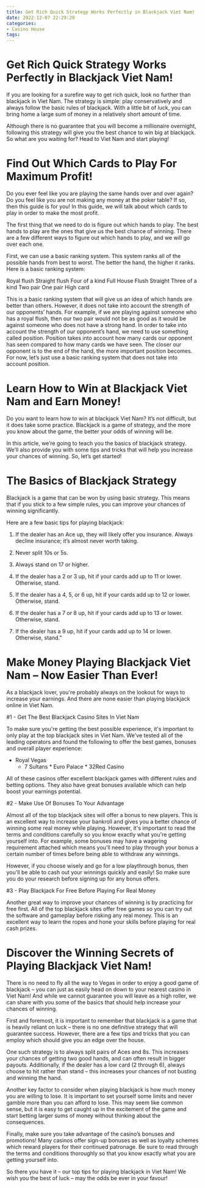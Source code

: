 ```yaml
---
title: Get Rich Quick Strategy Works Perfectly in Blackjack Viet Nam!
date: 2022-12-07 22:29:29
categories:
- Casino House
tags:
---
```



#  Get Rich Quick Strategy Works Perfectly in Blackjack Viet Nam!

If you are looking for a surefire way to get rich quick, look no further than blackjack in Viet Nam. The strategy is simple: play conservatively and always follow the basic rules of blackjack. With a little bit of luck, you can bring home a large sum of money in a relatively short amount of time.

Although there is no guarantee that you will become a millionaire overnight, following this strategy will give you the best chance to win big at blackjack. So what are you waiting for? Head to Viet Nam and start playing!

#  Find Out Which Cards to Play For Maximum Profit!

Do you ever feel like you are playing the same hands over and over again? Do you feel like you are not making any money at the poker table? If so, then this guide is for you! In this guide, we will talk about which cards to play in order to make the most profit.

The first thing that we need to do is figure out which hands to play. The best hands to play are the ones that give us the best chance of winning. There are a few different ways to figure out which hands to play, and we will go over each one.

First, we can use a basic ranking system. This system ranks all of the possible hands from best to worst. The better the hand, the higher it ranks. Here is a basic ranking system:

Royal flush 
Straight flush 
Four of a kind 
Full House 
Flush 
Straight 
Three of a kind 
Two pair 
One pair 
High card

This is a basic ranking system that will give us an idea of which hands are better than others. However, it does not take into account the strength of our opponents’ hands. For example, if we are playing against someone who has a royal flush, then our two pair would not be as good as it would be against someone who does not have a strong hand. In order to take into account the strength of our opponent’s hand, we need to use something called position. Position takes into account how many cards our opponent has seen compared to how many cards we have seen. The closer our opponent is to the end of the hand, the more important position becomes. For now, let’s just use a basic ranking system that does not take into account position.

#  Learn How to Win at Blackjack Viet Nam and Earn Money!

Do you want to learn how to win at blackjack Viet Nam? It’s not difficult, but it does take some practice. Blackjack is a game of strategy, and the more you know about the game, the better your odds of winning will be.

In this article, we’re going to teach you the basics of blackjack strategy. We’ll also provide you with some tips and tricks that will help you increase your chances of winning. So, let’s get started!

# The Basics of Blackjack Strategy

Blackjack is a game that can be won by using basic strategy. This means that if you stick to a few simple rules, you can improve your chances of winning significantly.

Here are a few basic tips for playing blackjack:

1. If the dealer has an Ace up, they will likely offer you insurance. Always decline insurance; it’s almost never worth taking.

2. Never split 10s or 5s.
 3. Always stand on 17 or higher.
 4. If the dealer has a 2 or 3 up, hit if your cards add up to 11 or lower. Otherwise, stand. 
5. If the dealer has a 4, 5, or 6 up, hit if your cards add up to 12 or lower. Otherwise, stand. 

6. If the dealer has a 7 or 8 up, hit if your cards add up to 13 or lower. Otherwise, stand. 
7. If the dealer has a 9 up, hit if your cards add up to 14 or lower. Otherwise, stand."

#  Make Money Playing Blackjack Viet Nam – Now Easier Than Ever!

As a blackjack lover, you're probably always on the lookout for ways to increase your earnings. And there are none easier than playing blackjack online in Viet Nam.

#1 - Get The Best Blackjack Casino Sites In Viet Nam

To make sure you're getting the best possible experience, it's important to only play at the top blackjack sites in Viet Nam. We've tested all of the leading operators and found the following to offer the best games, bonuses and overall player experience:

* Royal Vegas
  * 7 Sultans  * Euro Palace  * 32Red Casino

All of these casinos offer excellent blackjack games with different rules and betting options. They also have great bonuses available which can help boost your earnings potential.

#2 - Make Use Of Bonuses To Your Advantage

Almost all of the top blackjack sites will offer a bonus to new players. This is an excellent way to increase your bankroll and gives you a better chance of winning some real money while playing. However, it's important to read the terms and conditions carefully so you know exactly what you're getting yourself into. For example, some bonuses may have a wagering requirement attached which means you'll need to play through your bonus a certain number of times before being able to withdraw any winnings.



However, if you choose wisely and go for a low playthrough bonus, then you'll be able to cash out your winnings quickly and easily! So make sure you do your research before signing up for any bonus offers.

#3 - Play Blackjack For Free Before Playing For Real Money

Another great way to improve your chances of winning is by practicing for free first. All of the top blackjack sites offer free games so you can try out the software and gameplay before risking any real money. This is an excellent way to learn the ropes and hone your skills before playing for real cash prizes.

#  Discover the Winning Secrets of Playing Blackjack Viet Nam!

There is no need to fly all the way to Vegas in order to enjoy a good game of blackjack – you can just as easily head on down to your nearest casino in Viet Nam! And while we cannot guarantee you will leave as a high roller, we can share with you some of the basics that should help increase your chances of winning.

First and foremost, it is important to remember that blackjack is a game that is heavily reliant on luck – there is no one definitive strategy that will guarantee success. However, there are a few tips and tricks that you can employ which should give you an edge over the house.

One such strategy is to always split pairs of Aces and 8s. This increases your chances of getting two good hands, and can often result in bigger payouts. Additionally, if the dealer has a low card (2 through 6), always choose to hit rather than stand – this increases your chances of not busting and winning the hand.

Another key factor to consider when playing blackjack is how much money you are willing to lose. It is important to set yourself some limits and never gamble more than you can afford to lose. This may seem like common sense, but it is easy to get caught up in the excitement of the game and start betting larger sums of money without thinking about the consequences.

Finally, make sure you take advantage of the casino’s bonuses and promotions! Many casinos offer sign-up bonuses as well as loyalty schemes which reward players for their continued patronage. Be sure to read through the terms and conditions thoroughly so that you know exactly what you are getting yourself into.

So there you have it – our top tips for playing blackjack in Viet Nam! We wish you the best of luck – may the odds be ever in your favour!